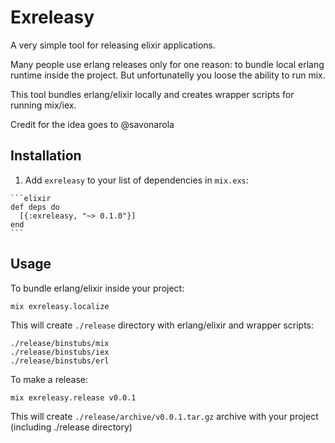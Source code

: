 # Exreleasy

A very simple tool for releasing elixir applications.

Many people use erlang releases only for one reason: to bundle local erlang runtime inside the project. But unfortunatelly you loose the ability to run mix.

This tool bundles erlang/elixir locally and creates wrapper scripts for running mix/iex.

Credit for the idea goes to @savonarola

## Installation

  1. Add `exreleasy` to your list of dependencies in `mix.exs`:

    ```elixir
    def deps do
      [{:exreleasy, "~> 0.1.0"}]
    end
    ```
    
## Usage

To bundle erlang/elixir inside your project:

    mix exreleasy.localize
    
This will create `./release` directory with erlang/elixir and wrapper scripts:

    ./release/binstubs/mix
    ./release/binstubs/iex
    ./release/binstubs/erl
    
To make a release:

    mix exreleasy.release v0.0.1
    
This will create `./release/archive/v0.0.1.tar.gz` archive with your project (including ./release directory)
